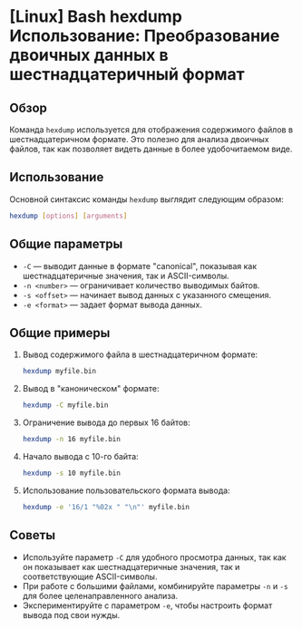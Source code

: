 # [Linux] Bash hexdump Использование: Преобразование двоичных данных в шестнадцатеричный формат

## Обзор
Команда `hexdump` используется для отображения содержимого файлов в шестнадцатеричном формате. Это полезно для анализа двоичных файлов, так как позволяет видеть данные в более удобочитаемом виде.

## Использование
Основной синтаксис команды `hexdump` выглядит следующим образом:

```bash
hexdump [options] [arguments]
```

## Общие параметры
- `-C` — выводит данные в формате "canonical", показывая как шестнадцатеричные значения, так и ASCII-символы.
- `-n <number>` — ограничивает количество выводимых байтов.
- `-s <offset>` — начинает вывод данных с указанного смещения.
- `-e <format>` — задает формат вывода данных.

## Общие примеры
1. Вывод содержимого файла в шестнадцатеричном формате:
   ```bash
   hexdump myfile.bin
   ```

2. Вывод в "каноническом" формате:
   ```bash
   hexdump -C myfile.bin
   ```

3. Ограничение вывода до первых 16 байтов:
   ```bash
   hexdump -n 16 myfile.bin
   ```

4. Начало вывода с 10-го байта:
   ```bash
   hexdump -s 10 myfile.bin
   ```

5. Использование пользовательского формата вывода:
   ```bash
   hexdump -e '16/1 "%02x " "\n"' myfile.bin
   ```

## Советы
- Используйте параметр `-C` для удобного просмотра данных, так как он показывает как шестнадцатеричные значения, так и соответствующие ASCII-символы.
- При работе с большими файлами, комбинируйте параметры `-n` и `-s` для более целенаправленного анализа.
- Экспериментируйте с параметром `-e`, чтобы настроить формат вывода под свои нужды.